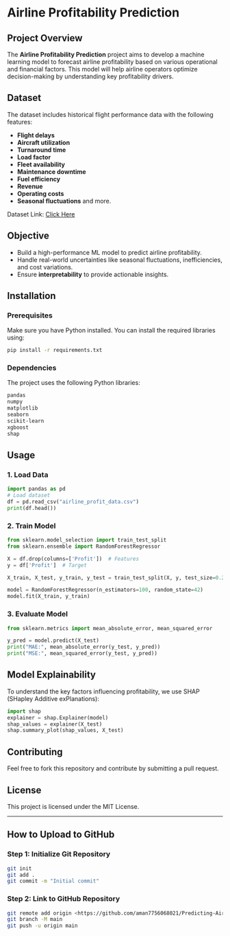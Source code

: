 # Airline Profitability Prediction

## **Project Overview**
The **Airline Profitability Prediction** project aims to develop a machine learning model to forecast airline profitability based on various operational and financial factors. This model will help airline operators optimize decision-making by understanding key profitability drivers.

## **Dataset**
The dataset includes historical flight performance data with the following features:
- **Flight delays**
- **Aircraft utilization**
- **Turnaround time**
- **Load factor**
- **Fleet availability**
- **Maintenance downtime**
- **Fuel efficiency**
- **Revenue**
- **Operating costs**
- **Seasonal fluctuations** and more.

Dataset Link: [Click Here](https://docs.google.com/spreadsheets/d/1eALZhnY5bEJ4uCi9BCjN2fpx8jRIzwWo/edit?usp=sharing&ouid=109976760607215104976&rtpof=true&sd=true)

## **Objective**
- Build a high-performance ML model to predict airline profitability.
- Handle real-world uncertainties like seasonal fluctuations, inefficiencies, and cost variations.
- Ensure **interpretability** to provide actionable insights.

## **Installation**
### **Prerequisites**
Make sure you have Python installed. You can install the required libraries using:
```bash
pip install -r requirements.txt
```

### **Dependencies**
The project uses the following Python libraries:
```txt
pandas
numpy
matplotlib
seaborn
scikit-learn
xgboost
shap
```

## **Usage**
### **1. Load Data**
```python
import pandas as pd
# Load dataset
df = pd.read_csv("airline_profit_data.csv")
print(df.head())
```
### **2. Train Model**
```python
from sklearn.model_selection import train_test_split
from sklearn.ensemble import RandomForestRegressor

X = df.drop(columns=['Profit'])  # Features
y = df['Profit']  # Target

X_train, X_test, y_train, y_test = train_test_split(X, y, test_size=0.2, random_state=42)

model = RandomForestRegressor(n_estimators=100, random_state=42)
model.fit(X_train, y_train)
```
### **3. Evaluate Model**
```python
from sklearn.metrics import mean_absolute_error, mean_squared_error

y_pred = model.predict(X_test)
print("MAE:", mean_absolute_error(y_test, y_pred))
print("MSE:", mean_squared_error(y_test, y_pred))
```

## **Model Explainability**
To understand the key factors influencing profitability, we use SHAP (SHapley Additive exPlanations):
```python
import shap
explainer = shap.Explainer(model)
shap_values = explainer(X_test)
shap.summary_plot(shap_values, X_test)
```

## **Contributing**
Feel free to fork this repository and contribute by submitting a pull request.

## **License**
This project is licensed under the MIT License.

---

## **How to Upload to GitHub**
### **Step 1: Initialize Git Repository**
```bash
git init
git add .
git commit -m "Initial commit"
```
### **Step 2: Link to GitHub Repository**
```bash
git remote add origin <https://github.com/aman7756068021/Predicting-Airline-Flight-Profitability/tree/aman7756068021/User-Authentication-System-with-Node.js-and-Express>
git branch -M main
git push -u origin main
```
